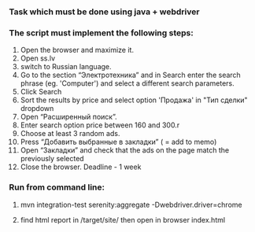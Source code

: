 ### Task which must be done using java + webdriver
### The script must implement the following steps:
1. Open the browser and maximize it.
2. Open  ss.lv
3. switch to Russian language.
4. Go to the section “Электротехника” and in Search enter the
 search phrase (eg. 'Computer') and select a different search parameters.
5. Click Search
6. Sort the results by price and select option 'Продажа' in "Тип сделки" dropdown
7. Open “Расширенный поиск”.
8. Enter search option price between 160 and 300.r
9. Choose at least 3 random ads.
10. Press “Добавить выбранные в закладки” ( = add to memo)
11. Open “Закладки” and check that the ads on the page match the previously selected
12. Close the browser.
Deadline - 1 week

### Run from command line:
1) mvn integration-test serenity:aggregate -Dwebdriver.driver=chrome

2) find html report in /target/site/ then open in browser index.html


